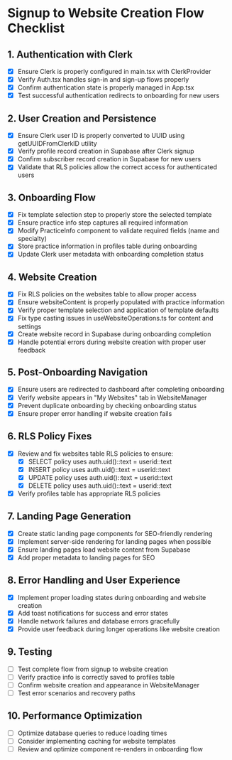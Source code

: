 
# Signup to Website Creation Flow Checklist

## 1. Authentication with Clerk
- [x] Ensure Clerk is properly configured in main.tsx with ClerkProvider
- [x] Verify Auth.tsx handles sign-in and sign-up flows properly
- [x] Confirm authentication state is properly managed in App.tsx
- [x] Test successful authentication redirects to onboarding for new users

## 2. User Creation and Persistence
- [x] Ensure Clerk user ID is properly converted to UUID using getUUIDFromClerkID utility
- [x] Verify profile record creation in Supabase after Clerk signup
- [x] Confirm subscriber record creation in Supabase for new users
- [x] Validate that RLS policies allow the correct access for authenticated users

## 3. Onboarding Flow
- [x] Fix template selection step to properly store the selected template
- [x] Ensure practice info step captures all required information
- [x] Modify PracticeInfo component to validate required fields (name and specialty)
- [x] Store practice information in profiles table during onboarding
- [x] Update Clerk user metadata with onboarding completion status

## 4. Website Creation
- [x] Fix RLS policies on the websites table to allow proper access
- [x] Ensure websiteContent is properly populated with practice information
- [x] Verify proper template selection and application of template defaults
- [x] Fix type casting issues in useWebsiteOperations.ts for content and settings
- [x] Create website record in Supabase during onboarding completion
- [x] Handle potential errors during website creation with proper user feedback

## 5. Post-Onboarding Navigation
- [x] Ensure users are redirected to dashboard after completing onboarding
- [x] Verify website appears in "My Websites" tab in WebsiteManager
- [x] Prevent duplicate onboarding by checking onboarding status
- [x] Ensure proper error handling if website creation fails

## 6. RLS Policy Fixes
- [x] Review and fix websites table RLS policies to ensure:
  - [x] SELECT policy uses auth.uid()::text = userid::text
  - [x] INSERT policy uses auth.uid()::text = userid::text
  - [x] UPDATE policy uses auth.uid()::text = userid::text
  - [x] DELETE policy uses auth.uid()::text = userid::text
- [x] Verify profiles table has appropriate RLS policies

## 7. Landing Page Generation
- [x] Create static landing page components for SEO-friendly rendering
- [x] Implement server-side rendering for landing pages when possible
- [x] Ensure landing pages load website content from Supabase
- [x] Add proper metadata to landing pages for SEO

## 8. Error Handling and User Experience
- [x] Implement proper loading states during onboarding and website creation
- [x] Add toast notifications for success and error states
- [x] Handle network failures and database errors gracefully
- [x] Provide user feedback during longer operations like website creation

## 9. Testing
- [ ] Test complete flow from signup to website creation
- [ ] Verify practice info is correctly saved to profiles table
- [ ] Confirm website creation and appearance in WebsiteManager
- [ ] Test error scenarios and recovery paths

## 10. Performance Optimization
- [ ] Optimize database queries to reduce loading times
- [ ] Consider implementing caching for website templates
- [ ] Review and optimize component re-renders in onboarding flow
